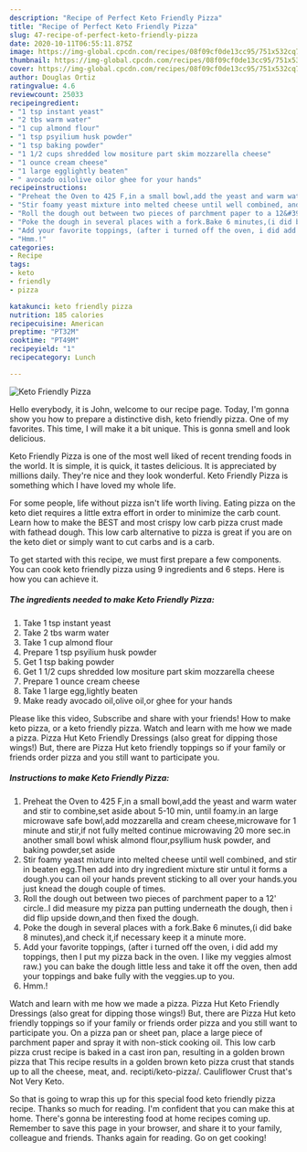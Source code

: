 ```yaml
---
description: "Recipe of Perfect Keto Friendly Pizza"
title: "Recipe of Perfect Keto Friendly Pizza"
slug: 47-recipe-of-perfect-keto-friendly-pizza
date: 2020-10-11T06:55:11.875Z
image: https://img-global.cpcdn.com/recipes/08f09cf0de13cc95/751x532cq70/keto-friendly-pizza-recipe-main-photo.jpg
thumbnail: https://img-global.cpcdn.com/recipes/08f09cf0de13cc95/751x532cq70/keto-friendly-pizza-recipe-main-photo.jpg
cover: https://img-global.cpcdn.com/recipes/08f09cf0de13cc95/751x532cq70/keto-friendly-pizza-recipe-main-photo.jpg
author: Douglas Ortiz
ratingvalue: 4.6
reviewcount: 25033
recipeingredient:
- "1 tsp instant yeast"
- "2 tbs warm water"
- "1 cup almond flour"
- "1 tsp psyilium husk powder"
- "1 tsp baking powder"
- "1 1/2 cups shredded low mositure part skim mozzarella cheese"
- "1 ounce cream cheese"
- "1 large egglightly beaten"
- " avocado oilolive oilor ghee for your hands"
recipeinstructions:
- "Preheat the Oven to 425 F,in a small bowl,add the yeast and warm water and stir to combine,set aside about 5-10 min, until foamy.in an large microwave safe bowl,add mozzarella and cream cheese,microwave for 1 minute and stir,if not fully melted continue microwaving 20 more sec.in another small bowl whisk almond flour,psyllium husk powder, and baking powder,set aside"
- "Stir foamy yeast mixture into melted cheese until well combined, and stir in beaten egg.Then add into dry ingredient mixture stir untul it forms a dough.you can oil your hands prevent sticking to all over your hands.you just knead the dough couple of times."
- "Roll the dough out between two pieces of parchment paper to a 12&#39; circle..I did measure my pizza pan putting underneath the dough, then i did flip upside down,and then fixed the dough."
- "Poke the dough in several places with a fork.Bake 6 minutes,(i did bake 8 minutes),and check it,if necessary keep it a minute more."
- "Add your favorite toppings, (after i turned off the oven, i did add my toppings, then I put my pizza back in the oven. I like my veggies almost raw.) you can bake the dough little less and take it off the oven, then add your toppings and bake fully with the veggies.up to you."
- "Hmm.!"
categories:
- Recipe
tags:
- keto
- friendly
- pizza

katakunci: keto friendly pizza 
nutrition: 185 calories
recipecuisine: American
preptime: "PT32M"
cooktime: "PT49M"
recipeyield: "1"
recipecategory: Lunch

---
```



![Keto Friendly Pizza](https://img-global.cpcdn.com/recipes/08f09cf0de13cc95/751x532cq70/keto-friendly-pizza-recipe-main-photo.jpg)

Hello everybody, it is John, welcome to our recipe page. Today, I'm gonna show you how to prepare a distinctive dish, keto friendly pizza. One of my favorites. This time, I will make it a bit unique. This is gonna smell and look delicious.

Keto Friendly Pizza is one of the most well liked of recent trending foods in the world. It is simple, it is quick, it tastes delicious. It is appreciated by millions daily. They're nice and they look wonderful. Keto Friendly Pizza is something which I have loved my whole life.

For some people, life without pizza isn&#39;t life worth living. Eating pizza on the keto diet requires a little extra effort in order to minimize the carb count. Learn how to make the BEST and most crispy low carb pizza crust made with fathead dough. This low carb alternative to pizza is great if you are on the keto diet or simply want to cut carbs and is a carb.


To get started with this recipe, we must first prepare a few components. You can cook keto friendly pizza using 9 ingredients and 6 steps. Here is how you can achieve it.

<!--inarticleads1-->

##### The ingredients needed to make Keto Friendly Pizza:

1. Take 1 tsp instant yeast
1. Take 2 tbs warm water
1. Take 1 cup almond flour
1. Prepare 1 tsp psyilium husk powder
1. Get 1 tsp baking powder
1. Get 1 1/2 cups shredded low mositure part skim mozzarella cheese
1. Prepare 1 ounce cream cheese
1. Take 1 large egg,lightly beaten
1. Make ready  avocado oil,olive oil,or ghee for your hands


Please like this video, Subscribe and share with your friends! How to make keto pizza, or a keto friendly pizza. Watch and learn with me how we made a pizza. Pizza Hut Keto Friendly Dressings (also great for dipping those wings!) But, there are Pizza Hut keto friendly toppings so if your family or friends order pizza and you still want to participate you. 

<!--inarticleads2-->

##### Instructions to make Keto Friendly Pizza:

1. Preheat the Oven to 425 F,in a small bowl,add the yeast and warm water and stir to combine,set aside about 5-10 min, until foamy.in an large microwave safe bowl,add mozzarella and cream cheese,microwave for 1 minute and stir,if not fully melted continue microwaving 20 more sec.in another small bowl whisk almond flour,psyllium husk powder, and baking powder,set aside
1. Stir foamy yeast mixture into melted cheese until well combined, and stir in beaten egg.Then add into dry ingredient mixture stir untul it forms a dough.you can oil your hands prevent sticking to all over your hands.you just knead the dough couple of times.
1. Roll the dough out between two pieces of parchment paper to a 12&#39; circle..I did measure my pizza pan putting underneath the dough, then i did flip upside down,and then fixed the dough.
1. Poke the dough in several places with a fork.Bake 6 minutes,(i did bake 8 minutes),and check it,if necessary keep it a minute more.
1. Add your favorite toppings, (after i turned off the oven, i did add my toppings, then I put my pizza back in the oven. I like my veggies almost raw.) you can bake the dough little less and take it off the oven, then add your toppings and bake fully with the veggies.up to you.
1. Hmm.!


Watch and learn with me how we made a pizza. Pizza Hut Keto Friendly Dressings (also great for dipping those wings!) But, there are Pizza Hut keto friendly toppings so if your family or friends order pizza and you still want to participate you. On a pizza pan or sheet pan, place a large piece of parchment paper and spray it with non-stick cooking oil. This low carb pizza crust recipe is baked in a cast iron pan, resulting in a golden brown pizza that This recipe results in a golden brown keto pizza crust that stands up to all the cheese, meat, and. recipti/keto-pizza/. Cauliflower Crust that&#39;s Not Very Keto. 

So that is going to wrap this up for this special food keto friendly pizza recipe. Thanks so much for reading. I'm confident that you can make this at home. There's gonna be interesting food at home recipes coming up. Remember to save this page in your browser, and share it to your family, colleague and friends. Thanks again for reading. Go on get cooking!

